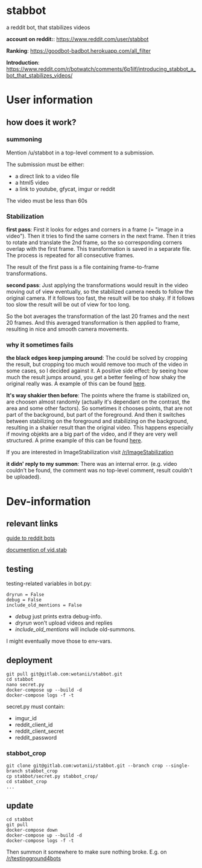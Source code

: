# stabbot

a reddit bot, that stabilizes videos

**account on reddit:**: https://www.reddit.com/user/stabbot

**Ranking**: https://goodbot-badbot.herokuapp.com/all_filter

**Introduction**: https://www.reddit.com/r/botwatch/comments/6p1ilf/introducing_stabbot_a_bot_that_stabilizes_videos/

# User information

## how does it work?

### summoning

Mention /u/stabbot in a top-level comment to a submission.

The submission must be either:
  * a direct link to a video file
  * a html5 video
  * a link to youtube, gfycat, imgur or reddit

The video must be less than 60s

### Stabilization

**first pass**:
First it looks for edges and corners in a frame (= "image in a video").
Then it tries to find the same corners in the next frame. Then it tries
to rotate and translate the 2nd frame, so the so corresponding corners overlap with the
first frame. This transformation is saved in a separate file.
The process is repeated for all consecutive frames.

The result of the first pass is a file containing frame-to-frame transformations.

**second pass**:
Just applying the transformations would result in the video moving out of view eventually,
so the stabilized camera needs to follow the original camera. If it follows
too fast, the result will be too shaky. If it follows too slow the result will
be out of view for too long.

So the bot averages the transformation of the last 20 frames and the next 20 frames.
And this averaged transformation is then applied to frame, resulting in nice
and smooth camera movements.

### why it sometimes fails

**the black edges keep jumping around**: The could be solved by cropping the result,
but cropping too much would remove too much of the video in some cases, so
I decided against it. A positive side effect: by seeing how much the
result jumps around, you get a better feeling of how shaky the original really
was. A example of
this can be found [here](https://www.reddit.com/r/nonononoyes/comments/6vb4vb/motorcycle_takes_a_rocky_ride/dlyydcl/).

**It's way shakier then before**: The points where the frame is stabilized on, are
choosen almost randomly (actually it's dependant on the contrast, the area and some other factors). So sometimes it chooses points, that are not
part of the background, but part of the foreground. And then it switches between
stabilizing on the foreground and stabilizing on the background, resulting in
a shakier result than the original video. This happens especially if moving objekts
are a big part of the video, and if they are very well structured. A prime example of
this can be found [here](https://www.reddit.com/r/Simulated/comments/6va1j9/voxelized_explosion/dlz5zmi/).


If you are interested in ImageStabilization visit [/r/ImageStabilization](https://www.reddit.com/r/ImageStabilization/)

**it didn' reply to my summon**: There was an internal error. (e.g. video
couldn't be found, the comment was no top-level comment,
result couldn't be uploaded).


# Dev-information

## relevant links

[guide to reddit bots](http://pythonforengineers.com/build-a-reddit-bot-part-1/)

[documention of vid.stab](https://github.com/georgmartius/vid.stab)

## testing

testing-related variables in bot.py:

    dryrun = False
    debug = False
    include_old_mentions = False

* *debug* just prints extra debug-info.
* *dryrun* won't upload videos and replies
* *include_old_mentions* will include old-summons.

I might eventually move those to env-vars.

## deployment

    git pull git@gitlab.com:wotanii/stabbot.git
    cd stabbot
    nano secret.py
    docker-compose up --build -d
    docker-compose logs -f -t

secret.py must contain:

* imgur_id
* reddit_client_id
* reddit_client_secret
* reddit_password

### stabbot_crop

    git clone git@gitlab.com:wotanii/stabbot.git --branch crop --single-branch stabbot_crop
    cp stabbot/secret.py stabbot_crop/
    cd stabbot_crop
    ...


## update

    cd stabbot
    git pull
    docker-compose down
    docker-compose up --build -d
    docker-compose logs -f -t

Then summon it somewhere to make sure nothing broke.
E.g. on [/r/testingground4bots](https://www.reddit.com/r/testingground4bots/)
